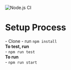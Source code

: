![Node.js CI](https://github.com/mercerccw/claytonmercer-projects/workflows/Node.js%20CI/badge.svg?branch=master)
<h1>Setup Process</h1>
- Clone
- run <code>npm install</code><br/>
<strong>To test, run</strong><br/>
- <code>npm run test</code><br/>
<strong>To run</strong><br/>
- <code>npm run start</code><br/>

